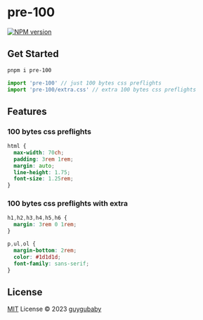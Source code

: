 # pre-100

[![NPM version](https://img.shields.io/npm/v/pre-100?color=a1b858&label=)](https://www.npmjs.com/package/pre-100)

## Get Started

```bash
pnpm i pre-100
```

```ts
import 'pre-100' // just 100 bytes css preflights
import 'pre-100/extra.css' // extra 100 bytes css preflights
```

## Features

### 100 bytes css preflights

```css
html {
  max-width: 70ch;
  padding: 3rem 1rem;
  margin: auto;
  line-height: 1.75;
  font-size: 1.25rem;
}
```

### 100 bytes css preflights with extra

```css
h1,h2,h3,h4,h5,h6 {
  margin: 3rem 0 1rem;
}

p,ul,ol {
  margin-bottom: 2rem;
  color: #1d1d1d;
  font-family: sans-serif;
}
```

## License

[MIT](./LICENSE) License © 2023 [guygubaby](https://github.com/guygubaby)
